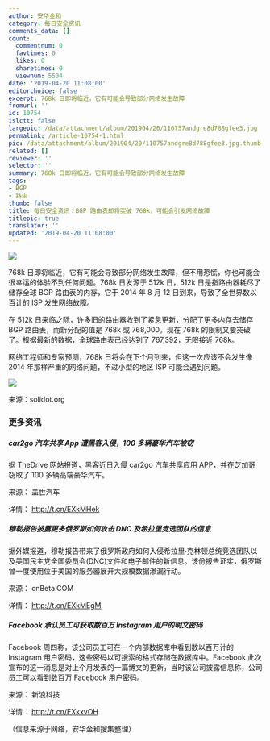 ```yaml
---
author: 安华金和
category: 每日安全资讯
comments_data: []
count:
  commentnum: 0
  favtimes: 0
  likes: 0
  sharetimes: 0
  viewnum: 5504
date: '2019-04-20 11:08:00'
editorchoice: false
excerpt: 768k 日即将临近，它有可能会导致部分网络发生故障
fromurl: ''
id: 10754
islctt: false
largepic: /data/attachment/album/201904/20/110757andgre8d788gfee3.jpg
permalink: /article-10754-1.html
pic: /data/attachment/album/201904/20/110757andgre8d788gfee3.jpg.thumb.jpg
related: []
reviewer: ''
selector: ''
summary: 768k 日即将临近，它有可能会导致部分网络发生故障
tags:
- BGP
- 路由
thumb: false
title: 每日安全资讯：BGP 路由表即将突破 768k，可能会引发网络故障
titlepic: true
translator: ''
updated: '2019-04-20 11:08:00'
---
```


![](/data/attachment/album/201904/20/110757andgre8d788gfee3.jpg)


768k 日即将临近，它有可能会导致部分网络发生故障，但不用恐慌，你也可能会很幸运的体验不到任何问题。768k 日发源于 512k 日，512k 日是指路由器耗尽了储存全球 BGP 路由表的内存，它于 2014 年 8 月 12 日到来，导致了全世界数以百计的 ISP 发生网络故障。


在 512k 日来临之际，许多旧的路由器收到了紧急更新，分配了更多内存去储存 BGP 路由表，而新分配的值是 768k 或 768,000。现在 768k 的限制又要突破了。根据最新的数据，全球路由表已经达到了 767,392，无限接近 768k。


网络工程师和专家预测，768k 日将会在下个月到来，但这一次应该不会发生像 2014 年那样严重的网络问题，不过小型的地区 ISP 可能会遇到问题。


![](/data/attachment/album/201904/20/105923arbuz4rbazfasz7u.jpg)


来源：solidot.org


### 更多资讯


##### car2go 汽车共享 App 遭黑客入侵，100 多辆豪华汽车被窃


据 TheDrive 网站报道，黑客近日入侵 car2go 汽车共享应用 APP，并在芝加哥窃取了 100 多辆高端豪华汽车。


来源： 盖世汽车


详情： <http://t.cn/EXkMHek> 


##### 穆勒报告披露更多俄罗斯如何攻击 DNC 及希拉里竞选团队的信息


据外媒报道，穆勒报告带来了俄罗斯政府如何入侵希拉里·克林顿总统竞选团队以及美国民主党全国委员会(DNC)文件和电子邮件的新信息。该份报告证实，俄罗斯曾一度使用位于美国的服务器展开大规模数据渗漏行动。


来源： cnBeta.COM


详情： <http://t.cn/EXkMEgM> 


##### Facebook 承认员工可获取数百万 Instagram 用户的明文密码


Facebook 周四称，该公司员工可在一个内部数据库中看到数以百万计的 Instagram 用户密码，这些密码以可搜索的格式存储在数据库中。Facebook 此次宣布的这一消息是对上个月发表的一篇博文的更新，当时该公司披露信息称，公司员工可以看到数百万 Facebook 用户密码。


来源： 新浪科技


详情： <http://t.cn/EXkxvOH> 


（信息来源于网络，安华金和搜集整理）